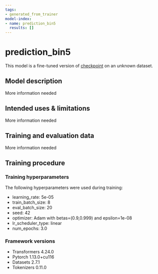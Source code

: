 ```yaml
---
tags:
- generated_from_trainer
model-index:
- name: prediction_bin5
  results: []
---
```


<!-- This model card has been generated automatically according to the information the Trainer had access to. You
should probably proofread and complete it, then remove this comment. -->

# prediction_bin5

This model is a fine-tuned version of [checkpoint](https://huggingface.co/checkpoint) on an unknown dataset.

## Model description

More information needed

## Intended uses & limitations

More information needed

## Training and evaluation data

More information needed

## Training procedure

### Training hyperparameters

The following hyperparameters were used during training:
- learning_rate: 5e-05
- train_batch_size: 8
- eval_batch_size: 20
- seed: 42
- optimizer: Adam with betas=(0.9,0.999) and epsilon=1e-08
- lr_scheduler_type: linear
- num_epochs: 3.0

### Framework versions

- Transformers 4.24.0
- Pytorch 1.13.0+cu116
- Datasets 2.7.1
- Tokenizers 0.11.0
